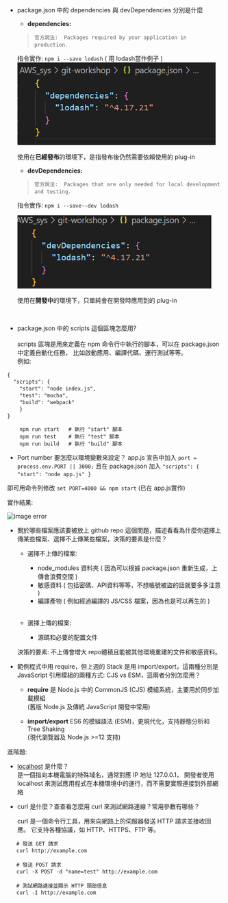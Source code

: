 - package.json 中的 dependencies 與 devDependencies 分別是什麼

    * **dependencies:**<br>
    > ```官方說法:  Packages required by your application in production. ```<br>
    
    指令實作: ``` npm i --save lodash ``` ( 用 lodash當作例子 )<br>
    ![image error](https://github.com/yumyuu/git-practice/blob/main/image/hw3-express/3.png)

    使用在**已經發布**的環境下，是指發布後仍然需要依賴使用的 plug-in<br>
    * **devDependencies:**<br>
    > ```官方說法:  Packages that are only needed for local development and testing. ```<br>
    
    指令實作: ``` npm i --save--dev lodash ```
    
    ![image error](https://github.com/yumyuu/git-practice/blob/main/image/hw3-express/4.png)

    使用在**開發中**的環境下，只單純會在開發時應用到的 plug-in
    
    <br>

- package.json 中的 scripts 這個區塊怎麼用? <br><br>
    scripts 區塊是用來定義在 npm 命令行中執行的腳本，可以在 package.json 中定義自動化任務，
    比如啟動應用、編譯代碼、運行測試等等。<br>
例如:
``` 
{
  "scripts": {
    "start": "node index.js",
    "test": "mocha",
    "build": "webpack"
    }
} 
```

``` 
    npm run start   # 執行 "start" 腳本
    npm run test    # 執行 "test" 腳本
    npm run build   # 執行 "build" 腳本
```

- Port number 要怎麼以環境變數來設定？
 app.js 宣告中加入 
```port = process.env.PORT || 3000;``` 
 且在 package.json 加入 
```"scripts": { "start": "node app.js" }```
        
 即可用命令列修改   ```set PORT=4000 && npm start``` (已在 app.js實作)<br>
 
 實作結果:

 ![image error](https://github.com/yumyuu/git-practice/blob/main/image/hw3-express/5.png)

- 關於哪些檔案應該要被放上 github repo 這個問題，描述看看為什麼你選擇上傳某些檔案、選擇不上傳某些檔案，決策的要素是什麼？

    * 選擇不上傳的檔案: 
        * node_modules 資料夾 ( 因為可以根據 package.json 重新生成，上傳會浪費空間 )
        * 敏感資料 ( 包括密碼、API資料等等，不想帳號被盜的話就要多多注意 )
        * 編譯產物 ( 例如經過編譯的 JS/CSS 檔案，因為也是可以再生的 ) <br><br>
        
    * 選擇上傳的檔案:
        * 源碼和必要的配置文件
        
    決策的要素: 不上傳會增大 repo體積且能被其他環境重建的文件和敏感資料。
    
        
- 範例程式中用 require，但上週的 Stack 是用 import/export，這兩種分別是 JavaScript 引用模組的兩種方式: CJS vs ESM，這兩者分別怎麼用？

    * **require** 是 Node.js 中的 CommonJS (CJS) 模組系統，主要用於同步加載模組<br>
    (舊版 Node.js 及傳統 JavaScript 開發中常用)
    
    * **import/export** ES6 的模組語法 (ESM)，更現代化，支持靜態分析和 Tree Shaking<br>
    (現代瀏覽器及 Node.js >=12 支持)


進階題:
- [localhost](http://localhost) 是什麼？<br>
    是一個指向本機電腦的特殊域名，通常對應 IP 地址 127.0.0.1，
    開發者使用 localhost 來測試應用程式在本機環境中的運行，而不需要實際連接到外部網絡<br>

- curl 是什麼？查查看怎麼用 curl 來測試網路連線？常用參數有哪些？

    curl 是一個命令行工具，用來向網路上的伺服器發送 HTTP 請求並接收回應。
    它支持各種協議，如 HTTP、HTTPS、FTP 等。
 ```   
    # 發送 GET 請求
    curl http://example.com
    
    # 發送 POST 請求
    curl -X POST -d "name=test" http://example.com
    
    # 測試網路連接並顯示 HTTP 頭部信息
    curl -I http://example.com
```
